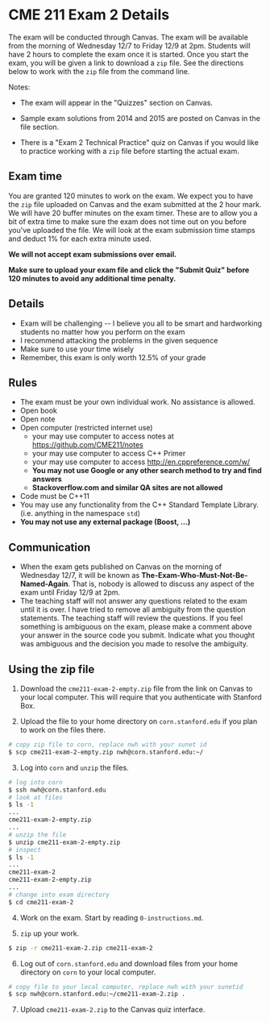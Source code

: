 # CME 211 Exam 2 Details

The exam will be conducted through Canvas. The exam will be available from the
morning of Wednesday 12/7 to Friday 12/9 at 2pm. Students will have 2 hours to
complete the exam once it is started. Once you start the exam, you will be given
a link to download a `zip` file. See the directions below to work with the `zip`
file from the command line.

Notes:

* The exam will appear in the "Quizzes" section on Canvas.

* Sample exam solutions from 2014 and 2015 are posted on Canvas in the file
  section.

* There is a "Exam 2 Technical Practice" quiz on Canvas if you would like to
  practice working with a `zip` file before starting the actual exam.

## Exam time

You are granted 120 minutes to work on the exam. We expect you to have the `zip`
file uploaded on Canvas and the exam submitted at the 2 hour mark. We will have
20 buffer minutes on the exam timer. These are to allow you a bit of extra time
to make sure the exam does not time out on you before you've uploaded the file.
We will look at the exam submission time stamps and deduct 1% for each extra
minute used.

**We will not accept exam submissions over email.**

**Make sure to upload your exam file and click the "Submit Quiz" before 120
minutes to avoid any additional time penalty.**

## Details

* Exam will be challenging -- I believe you all to be smart and hardworking
  students no matter how you perform on the exam
* I recommend attacking the problems in the given sequence
* Make sure to use your time wisely
* Remember, this exam is only worth 12.5% of your grade

## Rules

* The exam must be your own individual work. No assistance is allowed.
* Open book
* Open note
* Open computer (restricted internet use)
  * your may use computer to access notes at <https://github.com/CME211/notes>
  * your may use computer to access C++ Primer
  * your may use computer to access <http://en.cppreference.com/w/>
  * **You may not use Google or any other search method to try and find
    answers**
  * **Stackoverflow.com and similar QA sites are not allowed**
* Code must be C++11
* You may use any functionality from the C++ Standard Template Library. (i.e.
  anything in the namespace `std`)
* **You may not use any external package (Boost, ...)**

## Communication

* When the exam gets published on Canvas on the morning of Wednesday 12/7, it
  will be known as **The-Exam-Who-Must-Not-Be-Named-Again**. That is, nobody is
  allowed to discuss any aspect of the exam until Friday 12/9 at 2pm.
* The teaching staff will not answer any questions related to the exam until it
  is over. I have tried to remove all ambiguity from the question statements.
  The teaching staff will review the questions. If you feel something is
  ambiguous on the exam, please make a comment above your answer in the source
  code you submit. Indicate what you thought was ambiguous and the decision you
  made to resolve the ambiguity.

## Using the zip file

1. Download the `cme211-exam-2-empty.zip` file from the link on Canvas to your
   local computer. This will require that you authenticate with Stanford Box.

2. Upload the file to your home directory on `corn.stanford.edu` if you plan to
   work on the files there.

```sh
# copy zip file to corn, replace nwh with your sunet id
$ scp cme211-exam-2-empty.zip nwh@corn.stanford.edu:~/
```

3. Log into `corn` and `unzip` the files.

```sh
# log into corn
$ ssh nwh@corn.stanford.edu
# look at files
$ ls -1
...
cme211-exam-2-empty.zip
...
# unzip the file
$ unzip cme211-exam-2-empty.zip
# inspect
$ ls -1
...
cme211-exam-2
cme211-exam-2-empty.zip
...
# change into exam directory
$ cd cme211-exam-2
```

4. Work on the exam.  Start by reading `0-instructions.md`.

5. `zip` up your work.

```sh
$ zip -r cme211-exam-2.zip cme211-exam-2
```

6. Log out of `corn.stanford.edu` and download files from your home directory on
   `corn` to your local computer.

```sh
# copy file to your local computer, replace nwh with your sunetid
$ scp nwh@corn.stanford.edu:~/cme211-exam-2.zip .
```

7. Upload `cme211-exam-2.zip` to the Canvas quiz interface.
